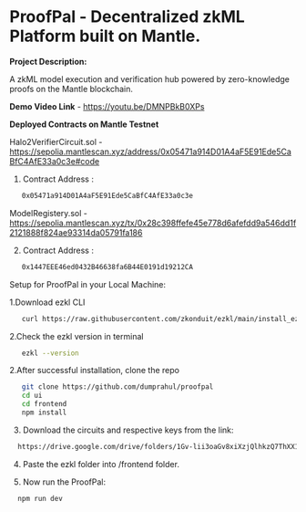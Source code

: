 # ProofPal - Decentralized zkML Platform built on Mantle.

**Project Description:**

A zkML model execution and verification hub powered by zero-knowledge proofs on the Mantle blockchain.

**Demo Video Link** - https://youtu.be/DMNPBkB0XPs

**Deployed Contracts on Mantle Testnet**

Halo2VerifierCircuit.sol - https://sepolia.mantlescan.xyz/address/0x05471a914D01A4aF5E91Ede5CaBfC4AfE33a0c3e#code

1. Contract Address :
 ```bash
    0x05471a914D01A4aF5E91Ede5CaBfC4AfE33a0c3e
 ```

ModelRegistery.sol - https://sepolia.mantlescan.xyz/tx/0x28c398ffefe45e778d6afefdd9a546dd1f2121888f824ae93314da05791fa186

2. Contract Address :
 ```bash
    0x1447EEE46ed0432B46638fa6B44E0191d19212CA
 ```

Setup for ProofPal in your Local Machine:

1.Download ezkl CLI

 ```bash
    curl https://raw.githubusercontent.com/zkonduit/ezkl/main/install_ezkl_cli.sh | bash
 ```
2.Check the ezkl version in terminal

 ```bash
    ezkl --version
 ```
2.After successful installation, clone the repo

 ```bash
    git clone https://github.com/dumprahul/proofpal
    cd ui
    cd frontend
    npm install
 ```

3. Download the circuits and respective keys from the link:

 ```bash
   https://drive.google.com/drive/folders/1Gv-lii3oaGv8xiXzjQlhkzQ7ThXX1zuF?usp=sharing
 ```

4. Paste the ezkl folder into /frontend folder.

5. Now run the ProofPal:

 ```bash
   npm run dev
 ```
